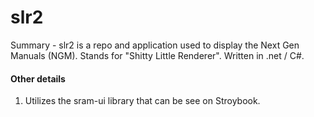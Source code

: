 # slr2

Summary - slr2 is a repo and application used to display the Next Gen Manuals (NGM). Stands for "Shitty Little Renderer". Written in .net / C#.

#### Other details

1.  Utilizes the sram-ui library that can be see on Stroybook.
